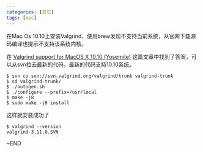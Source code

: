 ```yaml
---
categories: [其它]
tags: [mac]
---
```


在Mac Os 10.10上安装Valgrind，使用brew发现不支持当前系统，从官网下载源码编译也提示不支持该系统内核。

在 [Valgrind support for MacOS X 10.10 (Yosemite)](http://blog.mozilla.org/jseward/2015/01/14/valgrind-support-for-macos-x-10-10-yosemite/?utm_source=tuicool) 这篇文章中找到了答案，可以从svn拉去最新的代码，最新的代码支持10.10系统。

    $ svn co svn://svn.valgrind.org/valgrind/trunk valgrind-trunk
    $ cd valgrind-trunk/
    $ ./autogen.sh
    $ ./configure --prefix=/usr/local
    $ make -j8
    $ sudo make -j8 install

<!--more-->

这样就安装成功了

    $ valgrind --version
    valgrind-3.11.0.SVN

~END
